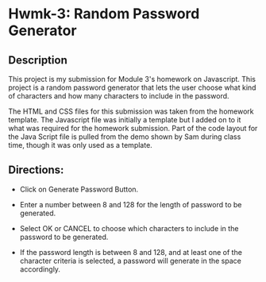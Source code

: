 # Hwmk-3: Random Password Generator

## Description
This project is my submission for Module 3's homework on Javascript. This project is a random password generator that lets the user choose what kind of characters and how many characters to include in the password.

The HTML and CSS files for this submission was taken from the homework template. The Javascript file was initially a template but I added on to it what was required for the homework submission. Part of the code layout for the Java Script file is pulled from the demo shown by Sam during class time, though it was only used as a template.

## Directions:
- Click on Generate Password Button.

- Enter a number between 8 and 128 for the length of password to be generated.

- Select OK or CANCEL to choose which characters to include in the password to be generated.

- If the password length is between 8 and 128, and at least one of the character criteria is selected, a password will generate in the space accordingly.
